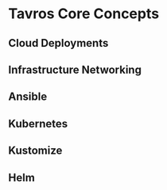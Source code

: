 # Tavros Core Concepts
## Cloud Deployments
## Infrastructure Networking
## Ansible
## Kubernetes
## Kustomize
## Helm